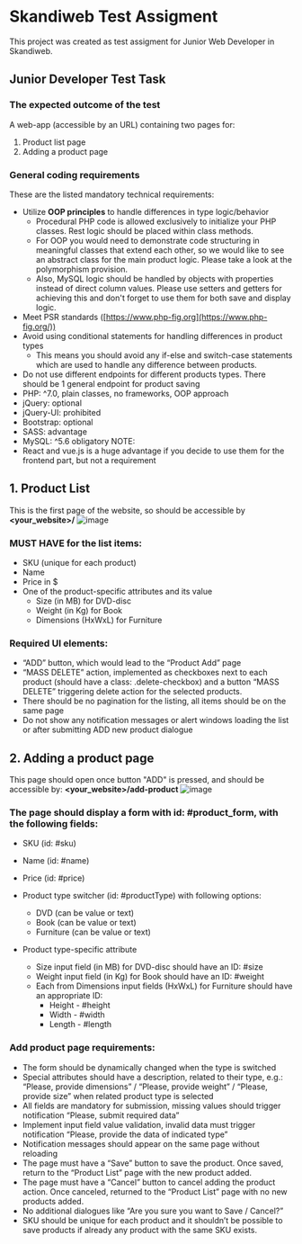 # Skandiweb Test Assigment

This project was created as test assigment for Junior Web Developer in Skandiweb.

## Junior Developer Test Task

### The expected outcome of the test

A web-app (accessible by an URL) containing two pages for:

1. Product list page
2. Adding a product page

### General coding requirements

These are the listed mandatory technical requirements:

- Utilize **OOP principles** to handle differences in type logic/behavior
    - Procedural PHP code is allowed exclusively to initialize your PHP classes. Rest logic should be placed within class methods.
    - For OOP you would need to demonstrate code structuring in meaningful classes that extend each other, so we would like to see an abstract class for the main product logic. Please take a look at the polymorphism provision.
    - Also, MySQL logic should be handled by objects with properties instead of direct column values. Please use setters and getters for achieving this and don't forget to use them for both save and display logic.
- Meet PSR standards ([https://www.php-fig.org](https://www.php-fig.org/))
- Avoid using conditional statements for handling differences in product types
    - This means you should avoid any if-else and switch-case statements which are used to handle any difference between products.
- Do not use different endpoints for different products types. There should be 1 general endpoint for product saving
- PHP: ^7.0, plain classes, no frameworks, OOP approach
- jQuery: optional
- jQuery-UI: prohibited
- Bootstrap: optional
- SASS: advantage
- MySQL: ^5.6 obligatory
NOTE:
- React and vue.js is a huge advantage if you decide to use them for the frontend part, but not a requirement

## 1. Product List

This is the first page of the website, so should be accessible by **<your_website>/**
![image](https://user-images.githubusercontent.com/106179118/187448663-cff9d09f-1327-4951-9924-4fb483a0ffac.png)

### MUST HAVE for the list items:

- SKU (unique for each product)
- Name
- Price in $
- One of the product-specific attributes and its value
    - Size (in MB) for DVD-disc
    - Weight (in Kg) for Book
    - Dimensions (HxWxL) for Furniture

### Required UI elements:

- “ADD” button, which would lead to the “Product Add” page
- “MASS DELETE” action, implemented as checkboxes next to each product (should have a class: .delete-checkbox) and a button “MASS DELETE” triggering delete action for the selected products.
- There should be no pagination for the listing, all items should be on the same page
- Do not show any notification messages or alert windows loading the list or after submitting ADD new product dialogue

## 2. Adding a product page

This page should open once button "ADD" is pressed, and should be accessible by: **<your_website>/add-product**
![image](https://user-images.githubusercontent.com/106179118/187448948-9383afcf-8ac0-4dee-807b-f6d5bd632351.png)

### The page should display a form with id: #product_form, with the following fields:

- SKU (id: #sku)
- Name (id: #name)
- Price (id: #price)

- Product type switcher (id: #productType) with following options:
    - DVD (can be value or text)
    - Book (can be value or text)
    - Furniture (can be value or text)
    
- Product type-specific attribute
    - Size input field (in MB) for DVD-disc should have an ID: #size
    - Weight input field (in Kg) for Book should have an ID: #weight
    - Each from Dimensions input fields (HxWxL) for Furniture should have an appropriate ID:
        - Height - #height
        - Width - #width
        - Length - #length

### **Add product page requirements:**

- The form should be dynamically changed when the type is switched
- Special attributes should have a description, related to their type, e.g.: “Please, provide dimensions” / “Please, provide weight” / “Please, provide size” when related product type is selected
- All fields are mandatory for submission, missing values should trigger notification “Please, submit required data”
- Implement input field value validation, invalid data must trigger notification “Please, provide the data of indicated type”
- Notification messages should appear on the same page without reloading
- The page must have a “Save” button to save the product. Once saved, return to the “Product List” page with the new product added.
- The page must have a “Cancel” button to cancel adding the product action. Once canceled, returned to the “Product List” page with no new products added.
- No additional dialogues like “Are you sure you want to Save / Cancel?”
- SKU should be unique for each product and it shouldn’t be possible to save products if already any product with the same SKU exists.
